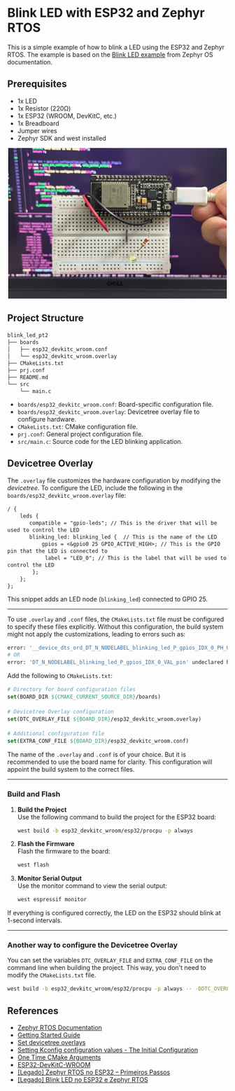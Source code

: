 # Blink LED with ESP32 and Zephyr RTOS

This is a simple example of how to blink a LED using the ESP32 and Zephyr RTOS. The example is based on the [Blink LED example](https://docs.zephyrproject.org/latest/samples/basic/blinky/README.html) from Zephyr OS documentation.

## Prerequisites

- 1x LED
- 1x Resistor (220Ω)
- 1x ESP32 (WROOM, DevKitC, etc.)
- 1x Breadboard
- Jumper wires
- Zephyr SDK and west installed

<!-- Center the image -->
<!-- markdownlint-disable MD033 -->
<p align="center">
  <img src="assets/esp-wroom-32.jpeg" alt="ESP32" width="500">
</p>
<!-- markdownlint-enable MD033 -->

## Project Structure

```plaintext
blink_led_pt2
├── boards
│   ├── esp32_devkitc_wroom.conf
│   └── esp32_devkitc_wroom.overlay
├── CMakeLists.txt
├── prj.conf
├── README.md
└── src
    └── main.c
```

- `boards/esp32_devkitc_wroom.conf`: Board-specific configuration file.
- `boards/esp32_devkitc_wroom.overlay`: Devicetree overlay file to configure hardware.
- `CMakeLists.txt`: CMake configuration file.
- `prj.conf`: General project configuration file.
- `src/main.c`: Source code for the LED blinking application.

## Devicetree Overlay

The `.overlay` file customizes the hardware configuration by modifying the *devicetree*. To configure the LED, include the following in the `boards/esp32_devkitc_wroom.overlay` file:

```dts
/ {
    leds {
       compatible = "gpio-leds"; // This is the driver that will be used to control the LED
       blinking_led: blinking_led {  // This is the name of the LED
           gpios = <&gpio0 25 GPIO_ACTIVE_HIGH>; // This is the GPIO pin that the LED is connected to
            label = "LED_0"; // This is the label that will be used to control the LED
        };
    };
};

```

This snippet adds an LED node (`blinking_led`) connected to GPIO 25.

---

To use `.overlay` and `.conf` files, the `CMakeLists.txt` file must be configured to specify these files explicitly. Without this configuration, the build system might not apply the customizations, leading to errors such as:

```bash
error: '__device_dts_ord_DT_N_NODELABEL_blinking_led_P_gpios_IDX_0_PH_ORD' undeclared here (not in a function)
# OR
error: 'DT_N_NODELABEL_blinking_led_P_gpios_IDX_0_VAL_pin' undeclared here (not in a function)
```

Add the following to `CMakeLists.txt`:

```cmake
# Directory for board configuration files
set(BOARD_DIR ${CMAKE_CURRENT_SOURCE_DIR}/boards)

# Devicetree Overlay configuration
set(DTC_OVERLAY_FILE ${BOARD_DIR}/esp32_devkitc_wroom.overlay)

# Additional configuration file
set(EXTRA_CONF_FILE ${BOARD_DIR}/esp32_devkitc_wroom.conf)
```

The name of the `.overlay` and `.conf` is of your choice. But it is recommended to use the board name for clarity. This configuration will appoint the build system to the correct files.

---

### Build and Flash

1. **Build the Project**  
   Use the following command to build the project for the ESP32 board:

   ```bash
   west build -b esp32_devkitc_wroom/esp32/procpu -p always
   ```

2. **Flash the Firmware**  
   Flash the firmware to the board:

   ```bash
   west flash
   ```

3. **Monitor Serial Output**  
   Use the monitor command to view the serial output:

   ```bash
   west espressif monitor
   ```

If everything is configured correctly, the LED on the ESP32 should blink at 1-second intervals.

---

### Another way to configure the Devicetree Overlay

You can set the variables `DTC_OVERLAY_FILE` and `EXTRA_CONF_FILE` on the command line when building the project. This way, you don't need to modify the `CMakeLists.txt` file.

```bash
west build -b esp32_devkitc_wroom/esp32/procpu -p always -- -DDTC_OVERLAY_FILE=boards/esp32_devkitc_wroom.overlay -DEXTRA_CONF_FILE=boards/esp32_devkitc_wroom.conf
```

## References

- [Zephyr RTOS Documentation](https://docs.zephyrproject.org/latest/)
- [Getting Started Guide](https://docs.zephyrproject.org/latest/develop/getting_started/index.html)
- [Set devicetree overlays](https://docs.zephyrproject.org/latest/build/dts/howtos.html#set-devicetree-overlays)
- [Setting Kconfig configuration values - The Initial Configuration](https://docs.zephyrproject.org/latest/build/kconfig/setting.html#the-initial-configuration)
- [One Time CMake Arguments](https://docs.zephyrproject.org/latest/develop/west/build-flash-debug.html#one-time-cmake-arguments)
- [ESP32-DevKitC-WROOM](https://docs.zephyrproject.org/latest/boards/espressif/esp32_devkitc_wroom/doc/index.html)
- [[Legado] Zephyr RTOS no ESP32 – Primeiros Passos](https://embarcados.com.br/zephyr-rtos-no-esp32-primeiros-passos/)
- [[Legado] Blink LED no ESP32 e Zephyr RTOS](https://embarcados.com.br/blink-led-no-esp32-e-zephyr-rtos/)

